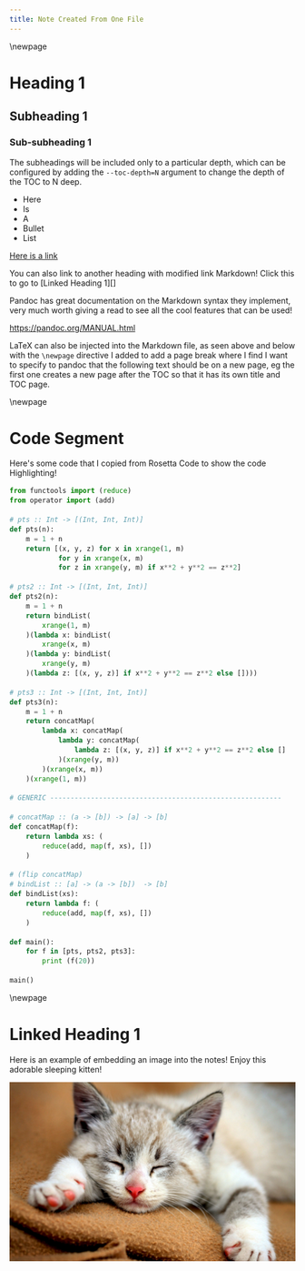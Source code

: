 ```yaml
--- 
title: Note Created From One File
---
```


\newpage

# Heading 1
## Subheading 1
### Sub-subheading 1

The subheadings will be included only to a particular depth, which can be
configured by adding the `--toc-depth=N` argument to change the depth of the
TOC to N deep.

- Here
- Is
- A
- Bullet
- List

[Here is a link](https://example.com)

You can also link to another heading with modified link Markdown!
Click this to go to [Linked Heading 1][]

Pandoc has great documentation on the Markdown syntax they implement, very much
worth giving a read to see all the cool features that can be used!

https://pandoc.org/MANUAL.html

LaTeX can also be injected into the Markdown file, as seen above and below with
the `\newpage` directive I added to add a page break where I find I want to specify
to pandoc that the following text should be on a new page, eg the first one
creates a new page after the TOC so that it has its own title and TOC page.


\newpage
# Code Segment

Here's some code that I copied from Rosetta Code to show the code Highlighting!

```python
from functools import (reduce)
from operator import (add)
 
# pts :: Int -> [(Int, Int, Int)]
def pts(n):
    m = 1 + n
    return [(x, y, z) for x in xrange(1, m)
            for y in xrange(x, m)
            for z in xrange(y, m) if x**2 + y**2 == z**2]
 
# pts2 :: Int -> [(Int, Int, Int)]
def pts2(n):
    m = 1 + n
    return bindList(
        xrange(1, m)
    )(lambda x: bindList(
        xrange(x, m)
    )(lambda y: bindList(
        xrange(y, m)
    )(lambda z: [(x, y, z)] if x**2 + y**2 == z**2 else [])))
 
# pts3 :: Int -> [(Int, Int, Int)]
def pts3(n):
    m = 1 + n
    return concatMap(
        lambda x: concatMap(
            lambda y: concatMap(
                lambda z: [(x, y, z)] if x**2 + y**2 == z**2 else []
            )(xrange(y, m))
        )(xrange(x, m))
    )(xrange(1, m))
 
# GENERIC ---------------------------------------------------------
 
# concatMap :: (a -> [b]) -> [a] -> [b]
def concatMap(f):
    return lambda xs: (
        reduce(add, map(f, xs), [])
    )
 
# (flip concatMap)
# bindList :: [a] -> (a -> [b])  -> [b]
def bindList(xs):
    return lambda f: (
        reduce(add, map(f, xs), [])
    )
 
def main():
    for f in [pts, pts2, pts3]:
        print (f(20))
 
main()
```


\newpage
# Linked Heading 1

Here is an example of embedding an image into the notes! Enjoy this adorable
sleeping kitten!

![Cat Tax](images/Cat-Sleeping-Pic.jpg "LOOK AT THIS CAT!!!!")